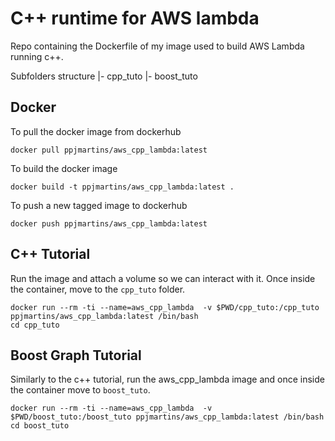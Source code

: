 # C++ runtime for AWS lambda

Repo containing the Dockerfile of my image used to build AWS Lambda running c++.

Subfolders structure
 |- cpp_tuto
 |- boost_tuto


## Docker

To pull the docker image from dockerhub

```
docker pull ppjmartins/aws_cpp_lambda:latest
```

To build the docker image

```
docker build -t ppjmartins/aws_cpp_lambda:latest .
```

To push a new tagged image to dockerhub

```
docker push ppjmartins/aws_cpp_lambda:latest
```


## C++ Tutorial

Run the image and attach a volume so we can interact with it.
Once inside the container, move to the `cpp_tuto` folder.

```
docker run --rm -ti --name=aws_cpp_lambda  -v $PWD/cpp_tuto:/cpp_tuto ppjmartins/aws_cpp_lambda:latest /bin/bash
cd cpp_tuto
```

## Boost Graph Tutorial

Similarly to the c++ tutorial, run the aws_cpp_lambda image and once inside the container move to `boost_tuto`.

```
docker run --rm -ti --name=aws_cpp_lambda  -v $PWD/boost_tuto:/boost_tuto ppjmartins/aws_cpp_lambda:latest /bin/bash
cd boost_tuto
```


